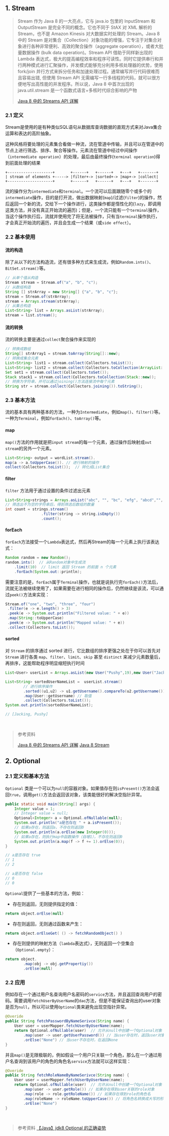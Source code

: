 ## 1. Stream

>Stream 作为 Java 8 的一大亮点，它与 java.io 包里的 InputStream 和 OutputStream 是完全不同的概念。它也不同于 StAX 对 XML 解析的 Stream，也不是 Amazon Kinesis 对大数据实时处理的 Stream。Java 8 中的 Stream 是对集合（Collection）对象功能的增强，它专注于对集合对象进行各种非常便利、高效的聚合操作（aggregate operation），或者大批量数据操作 (bulk data operation)。Stream API 借助于同样新出现的 Lambda 表达式，极大的提高编程效率和程序可读性。同时它提供串行和并行两种模式进行汇聚操作，并发模式能够充分利用多核处理器的优势，使用 fork/join 并行方式来拆分任务和加速处理过程。通常编写并行代码很难而且容易出错, 但使用 Stream API 无需编写一行多线程的代码，就可以很方便地写出高性能的并发程序。所以说，Java 8 中首次出现的 java.util.stream 是一个函数式语言+多核时代综合影响的产物
>
>[Java 8 中的 Streams API 详解
](https://www.ibm.com/developerworks/cn/java/j-lo-java8streamapi/#icomments)

### 2.1 定义

Stream是使用的是有种类似SQL语句从数据库查询数据的直观方式来对Java集合运算和表达的高阶抽象。

这种风格将要处理的元素集合看做一种流，流在管道中传输，并且可以在管道中的节点上进行筛选、排序、聚合等操作。元素流在管道中经过中间操作（`intermediate operation`）的处理，最后由最终操作(`terminal operation`)得到前面处理的结果

```
+--------------------+       +------+   +------+   +---+   +-------+
| stream of elements +-----> |filter+-> |sorted+-> |map+-> |collect|
+--------------------+       +------+   +------+   +---+   +-------+
```

流的操作分为`intermediate`和`terminal`。一个流可以后面跟随零个或多个的`intermediate`操作，目的是打开流，做出数据映射(`map`)/过滤(`filter`)的操作，然后返回一个新的流，交给下一个操作进行，这类操作都是惰性化的(`lazy`，即调用这类方法，并没有真正开始流的遍历)；但是，一个流只能有一个`terminal`操作，当这个操作执行后，流就并使用完了将无法被操作，只有当`terminal`操作执行，才会真正开始流的遍历，并且会生成一个结果（或`side effect`）。

### 2.2 基本使用

#### 流的构造

除了从以下的方法构造流，还有很多种方式来生成流，例如`Random.ints()`、`BitSet.stream()`等。

```java
// 从单个值从构造
Stream stream = Stream.of("a", "b", "c");
// 从数组构造
String [] strArray = new String[] {"a", "b", "c"};
stream = Stream.of(strArray);
stream = Arrays.stream(strArray);
// 从集合构造
List<String> list = Arrays.asList(strArray);
stream = list.stream();
```

#### 流的转换

流的转换主要是通过`collect`聚合操作来实现的

```java
// 转换成数组
String[] strArray1 = stream.toArray(String[]::new);
// 转换成集合元素
List<String> list1 = stream.collect(Collectors.toList());
List<String> list2 = stream.collect(Collectors.toCollection(ArrayList::new));
Set set1 = stream.collect(Collectors.toSet());
Stack stack1 = stream.collect(Collectors.toCollection(Stack::new));
// 转换为字符串，并可以通过joining()方法连接流中每个元素
String str = stream.collect(Collectors.joining()).toString();
```

### 2.3 基本方法

流的基本具有两种基本的方法，一种为`Intermediate`，例如`map()`、`filter()`等。一种为`Terminal`，例如`forEach()`、`toArray()`等。

#### map

`map()`方法的作用就是把`input stream`的每一个元素，通过操作后映射成`out stream`的另外一个元素。

```java
List<String> output = wordList.stream().
map(a -> a.toUpperCase()). // 进行映射的操作
collect(Collectors.toList());  // 转化成List集合
```

#### filter

`filter` 方法用于通过设置的条件过滤出元素

```java
List<String>strings = Arrays.asList("abc", "", "bc", "efg", "abcd","", "jkl");
// 筛选出不为空的字符串后，得到筛选后数组的数量
int count = strings.stream()
				.filter(string -> string.isEmpty())
                .count();

```

#### forEach

`forEach`方法接受一个`Lambda`表达式，然后再Stream的每一个元素上执行该表达式：

```java
Random random = new Random();
random.ints()  // 从Random对象中生成流
	.limit(10)  // limit 返回 Stream 的前面 n 个元素
    .forEach(System.out::println);
```

需要注意的是，`forEach`属于`Terminal`操作，也就是说执行完`forEach()`方法后，流就无法被继续使用了，如果需要在进行相同的操作后，仍然继续是该流，可以通过`peek()`方法来实现：

```java
Stream.of("one", "two", "three", "four")
 .filter(e -> e.length() > 3)
 .peek(e -> System.out.println("Filtered value: " + e))
 .map(String::toUpperCase)
 .peek(e -> System.out.println("Mapped value: " + e))
 .collect(Collectors.toList());
```

#### sorted

对 `Stream` 的排序通过 sorted 进行，它比数组的排序更强之处在于你可以首先对 `Stream` 进行各类 `map`、`filter`、`limit`、`skip` 甚至 `distinct` 来减少元素数量后，再排序，这能帮助程序明显缩短执行时间

```java
List<User> userList = Arrays.asList(new User("Pushy",19),new User("Jacking",22));

List<String> sortedUserNameList =  userList.stream()
		// 进行排序操作
        .sorted((u1,u2) -> u1.getUsername().compareTo(u2.getUsername()))
        .map(User::getUsername) // 取值
        .collect(Collectors.toList());
System.out.println(sortedUserNameList);

// [Jacking, Pushy]
```

<br>

>参考资料
>
>[Java 8 中的 Streams API 详解](https://www.ibm.com/developerworks/cn/java/j-lo-java8streamapi/#icomments)
>[Java 8 Stream](http://www.runoob.com/java/java8-streams.html)

## 2. Optional

### 2.1 定义和基本方法

`Optional` 类是一个可以为`null`的容器对象。如果值存在则`isPresent()`方法会返回`true`，调用`get()`方法会返回该对象，该类能很好的解决空指针异常。

```java
public static void main(String[] args) {
    Integer value = 1;
    // Integer value = null;
    Optional<Integer> a = Optional.ofNullable(null);
    System.out.println("a是否存在 " + a.isPresent());
    // 如果a存在，则返回a，不存在则返回0
    System.out.println(a.orElse(new Integer(0)));
    // 如果a存在，则执行map中函数操作（自增1），不存在则返回0
    System.out.println(a.map(f -> f += 1).orElse(0));
}

// a是否存在 true
// 1
// 2

// a是否存在 false
// 0
// 0
```

`Optional`提供了一些基本的方法，例如：

- 存在则返回，无则提供指定的值：

```java
return object.orElse(null)
```

- 存在则返回，无则通过函数来产生：

```java
return object.orElseGet( () -> fetchRandomObject() )
```

- 存在则提供的映射方法（`lambda`表达式），无则返回一个空集合（`Optional.empty`）：

```java
return object.
		.map(obj -> obj.getPropertiy())
        .orElse(null)
```


### 2.2 应用

例如存在一个通过用户名查询用户名密码的`service`方法，并且返回查询用户的密码。需要调用`fetchUserByUserName`的`dao`方法，但是不能保证查询出的user对象是否为`null`，所以可以使用`Optional`类来避免出现空指针异常。

```java
@Overide
public String fetchPasswordByNameSerivce(String name) {
	User user = userMapper.fetchUserByUserName(name);
    return Optional.ofNullable(user)  // 允许从null中创建一个Optional对象
    	.map(user -> user.getUserPassword()) // 当user存在时，返回user对象的password
        .orElse("None") // 当user不存在时，在返回None
}
```

并且`map()`是无限极联的，例如假设一个用户只关联一个角色，那么在一个通过用户名查询到该用户的角色的角色名`service`方法就可以这样实现：

```java
@Overide
public String fetchRoleNameByNameSerivce(String name) {
	User user = userMapper.fetchUserByUserName(name);
    return Optional.ofNullable(user)  // 允许从null中创建一个Optional对象
    	.map(user -> user.getRole()) // 如果存在得到user关联的role对象
        .map(role -> role.getRoleName()) // 如果存在得到role的角色名
        .map(roleName -> roleName.toUpperCase()) // 将角色名转换成大写的形式
        .orElse("None")
}
```

<br>

>参考资料
>[【Java】jdk8 Optional 的正确姿势](https://blog.csdn.net/hj7jay/article/details/52459334)
